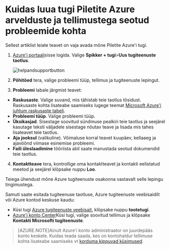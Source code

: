 <properties
    pageTitle="Kuidas luua tugi Piletite Azure arvelduse ja tellimusega seotud probleemide | Microsoft Azure'i"
    description="Kirjeldab, kuidas luua tugi Piletite Azure arvelduse ja tellimusega seotud probleemide"
    services=""
    documentationCenter=""
    authors="genlin"
    manager="mbaldwin"
    editor=""
    tags="billing"
    />

<tags
    ms.service="billing"
    ms.workload="na"
    ms.tgt_pltfrm="na"
    ms.devlang="na"
    ms.topic="article"
    ms.date="08/24/2016"
    ms.author="genli"/>

# <a name="how-to-create-a-support-ticket-for-azure-billing-and-subscription-issues"></a>Kuidas luua tugi Piletite Azure arvelduste ja tellimustega seotud probleemide kohta
Sellest artiklist leiate teavet on vaja avada mõne Piletite Azure'i tugi.

1. [Azure'i portaali](https://portal.azure.com/)sisse logida. Valige **Spikker + tugi**>**Uus tugiteenuste taotlus**.

    ![helpandsupportbutton](./media/billing-how-to-create-billing-support-ticket/helpandsupport.png)
2. **Põhitõed** tera, valige probleemi tüüp, tellimus ja tugiteenuste lepingut.
3. **Probleemi** labale järgmist teavet:

 * **Raskusaste**. Valige suvand, mis tähistab teie taotlus tõsidust. Raskusaste kohta lisateabe saamiseks lugege teemat [Microsoft Azure'i juhtum raskusaste tabeli](http://support.microsoft.com/gp/AzureSevDetails).
 * **Probleemi tüüp**. Valige probleemi tüüp.
 * **Üksikasjad**. Sisestage soovitud sündmuse pealkiri teie taotlus ja seejärel kasutage teksti väljadele sisestage nõutav teave ja lisada mis tahes lisateavet teie taotlus.
 * **Aja jooksul** (valikuline). Võimaluse korral teavet kuupäev, kellaaeg ja ajavöönd viimase esinemise probleemi.
 * **Faili üleslaadimine** tööriista abil saate manustada seotud dokumendid teie taotlus.
4. **Kontaktteave** tera, kontrollige oma kontaktteavet ja kontakti eelistatud meetod ja seejärel klõpsake nuppu **Loo**.

Teiega ühendust mõne Azure tugiteenuste osakonna vastavalt selle lepingu tingimustega.

Samuti saate esitada tugiteenuse taotluse, Azure tugiteenuste veebisaidilt või Azure kontod keskuse kaudu:

 * Küsi tugi [Azure tugiteenuste veebisait](https://azure.microsoft.com/support/options/), klõpsake nuppu **tootetugi**.
 * [Azure'i konto Center](https://account.windowsazure.com/Subscriptions)Küsi tugi, valige soovitud tellimus ja klõpsake **Kontakti Microsofti tugiteenuste**.

 >[AZURE.NOTE]Ainult Azure'i konto administraator on juurdepääs konto keskele. Kuidas teada saada, kes on kontohaldur tellimuse kohta lisateabe saamiseks vt [korduma kippuvad küsimused](billing-subscription-transfer.md#faq).
